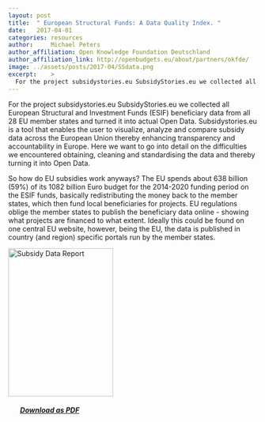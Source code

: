 ```yaml
---
layout: post
title:  " European Structural Funds: A Data Quality Index. "
date:   2017-04-01
categories: resources
author:     Michael Peters
author_affiliation: Open Knowledge Foundation Deutschland
author_affiliation_link: http://openbudgets.eu/about/partners/okfde/
image: ../assets/posts/2017-04/SSdata.png
excerpt:    >
  For the project subsidystories.eu SubsidyStories.eu we collected all European Structural and Investment Funds (ESIF) beneficiary data from all 28 EU member states and turned it into actual Open Data. Subsidystories.eu is a tool that enables the user to visualize, analyze and compare subsidy data across the European Union thereby enhancing transparency and accountability in Europe. This report goes into detail on the difficulties we encountered obtaining, cleaning and standardising the data and thereby turning it into Open Data.
---
```


For the project subsidystories.eu SubsidyStories.eu we collected all European Structural and Investment Funds (ESIF) beneficiary data from all 28 EU member states and turned it into actual Open Data. Subsidystories.eu is a tool that enables the user to visualize, analyze and compare subsidy data across the European Union thereby enhancing transparency and accountability in Europe. Here we want to go into detail on the difficulties we encountered obtaining, cleaning and standardising the data and thereby turning it into Open Data.

So how do EU subsidies work anyways? The EU spends about 638 billion (59%) of its 1082 billion Euro budget for the 2014-2020 funding period on the ESIF funds, basically redistributing the money back to the member states, which then fund local beneficiaries for projects. EU regulations oblige the member states to publish the beneficiary data online - showing what projects are financed to what extent. Ideally this could be found on one central EU website, however, being the EU, the data is published in country (and region) specific portals run by the member states.


<tbody><tr style="border: none"><td style="border: none">
<a href="{{site.baseurl}}/assets/resources/Report-OpenBudgets-ESIF Data-Quality-Index.pdf" target="_blank"><img src="{{site.baseurl}}/assets/posts/2017-04/SSReport.png" alt="Subsidy Data Report" width="212" height="300"></a></td>
<td style="vertical-align:middle; border:none;">
<ul>
<h5><a target="_blank" href="{{site.baseurl}}/assets/resources/Report-OpenBudgets-ESIF Data-Quality-Index.pdf">Download as PDF</a></h5>